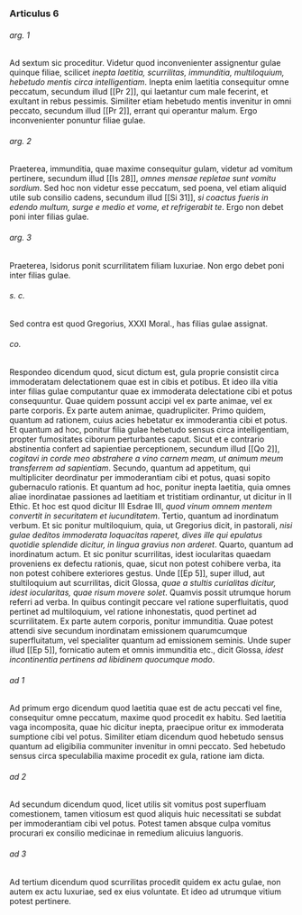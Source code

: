 ### Articulus 6

###### arg. 1
Ad sextum sic proceditur. Videtur quod inconvenienter assignentur gulae quinque filiae, scilicet *inepta laetitia, scurrilitas, immunditia, multiloquium, hebetudo mentis circa intelligentiam*. Inepta enim laetitia consequitur omne peccatum, secundum illud [[Pr 2]], qui laetantur cum male fecerint, et exultant in rebus pessimis. Similiter etiam hebetudo mentis invenitur in omni peccato, secundum illud [[Pr 2]], errant qui operantur malum. Ergo inconvenienter ponuntur filiae gulae.

###### arg. 2
Praeterea, immunditia, quae maxime consequitur gulam, videtur ad vomitum pertinere, secundum illud [[Is 28]], *omnes mensae repletae sunt vomitu sordium*. Sed hoc non videtur esse peccatum, sed poena, vel etiam aliquid utile sub consilio cadens, secundum illud [[Si 31]], *si coactus fueris in edendo multum, surge e medio et vome, et refrigerabit te*. Ergo non debet poni inter filias gulae.

###### arg. 3
Praeterea, Isidorus ponit scurrilitatem filiam luxuriae. Non ergo debet poni inter filias gulae.

###### s. c.
Sed contra est quod Gregorius, XXXI Moral., has filias gulae assignat.

###### co.
Respondeo dicendum quod, sicut dictum est, gula proprie consistit circa immoderatam delectationem quae est in cibis et potibus. Et ideo illa vitia inter filias gulae computantur quae ex immoderata delectatione cibi et potus consequuntur. Quae quidem possunt accipi vel ex parte animae, vel ex parte corporis. Ex parte autem animae, quadrupliciter. Primo quidem, quantum ad rationem, cuius acies hebetatur ex immoderantia cibi et potus. Et quantum ad hoc, ponitur filia gulae hebetudo sensus circa intelligentiam, propter fumositates ciborum perturbantes caput. Sicut et e contrario abstinentia confert ad sapientiae perceptionem, secundum illud [[Qo 2]], *cogitavi in corde meo abstrahere a vino carnem meam, ut animum meum transferrem ad sapientiam*. Secundo, quantum ad appetitum, qui multipliciter deordinatur per immoderantiam cibi et potus, quasi sopito gubernaculo rationis. Et quantum ad hoc, ponitur inepta laetitia, quia omnes aliae inordinatae passiones ad laetitiam et tristitiam ordinantur, ut dicitur in II Ethic. Et hoc est quod dicitur III Esdrae III, *quod vinum omnem mentem convertit in securitatem et iucunditatem*. Tertio, quantum ad inordinatum verbum. Et sic ponitur multiloquium, quia, ut Gregorius dicit, in pastorali, *nisi gulae deditos immoderata loquacitas raperet, dives ille qui epulatus quotidie splendide dicitur, in lingua gravius non arderet*. Quarto, quantum ad inordinatum actum. Et sic ponitur scurrilitas, idest iocularitas quaedam proveniens ex defectu rationis, quae, sicut non potest cohibere verba, ita non potest cohibere exteriores gestus. Unde [[Ep 5]], super illud, aut stultiloquium aut scurrilitas, dicit Glossa, *quae a stultis curialitas dicitur, idest iocularitas, quae risum movere solet*. Quamvis possit utrumque horum referri ad verba. In quibus contingit peccare vel ratione superfluitatis, quod pertinet ad multiloquium, vel ratione inhonestatis, quod pertinet ad scurrilitatem. Ex parte autem corporis, ponitur immunditia. Quae potest attendi sive secundum inordinatam emissionem quarumcumque superfluitatum, vel specialiter quantum ad emissionem seminis. Unde super illud [[Ep 5]], fornicatio autem et omnis immunditia etc., dicit Glossa, *idest incontinentia pertinens ad libidinem quocumque modo*.

###### ad 1
Ad primum ergo dicendum quod laetitia quae est de actu peccati vel fine, consequitur omne peccatum, maxime quod procedit ex habitu. Sed laetitia vaga incomposita, quae hic dicitur inepta, praecipue oritur ex immoderata sumptione cibi vel potus. Similiter etiam dicendum quod hebetudo sensus quantum ad eligibilia communiter invenitur in omni peccato. Sed hebetudo sensus circa speculabilia maxime procedit ex gula, ratione iam dicta.

###### ad 2
Ad secundum dicendum quod, licet utilis sit vomitus post superfluam comestionem, tamen vitiosum est quod aliquis huic necessitati se subdat per immoderantiam cibi vel potus. Potest tamen absque culpa vomitus procurari ex consilio medicinae in remedium alicuius languoris.

###### ad 3
Ad tertium dicendum quod scurrilitas procedit quidem ex actu gulae, non autem ex actu luxuriae, sed ex eius voluntate. Et ideo ad utrumque vitium potest pertinere.

